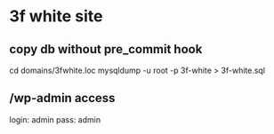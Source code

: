 # 3f white site 

## copy db without pre_commit hook
cd domains/3fwhite.loc
mysqldump -u root -p 3f-white > 3f-white.sql

## /wp-admin access
login: admin 
pass: admin

